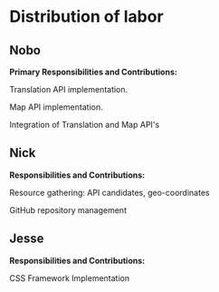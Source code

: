 # Distribution of labor

## Nobo

**Primary Responsibilities and Contributions:**

Translation API implementation.

Map API implementation.

Integration of Translation and Map API's


## Nick

**Responsibilities and Contributions:**

Resource gathering: API candidates, geo-coordinates

GitHub repository management



## Jesse

**Responsibilities and Contributions:**

CSS Framework Implementation

